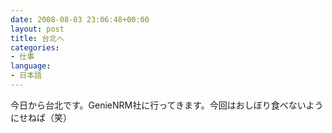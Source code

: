 ```yaml
---
date: 2008-08-03 23:06:48+00:00
layout: post
title: 台北へ
categories:
- 仕事
language:
- 日本語
---
```


今日から台北です。GenieNRM社に行ってきます。今回はおしぼり食べないようにせねば（笑）
